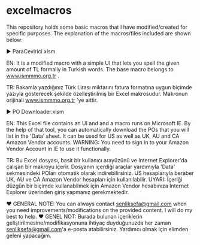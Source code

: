 # excelmacros
This repository holds some basic macros that I have modified/created for specific purposes. The explanation of the macros/files included are shown below: 

► ParaCevirici.xlsm

  EN: It is a modified macro with a simple UI that lets you spell the given amount of TL formally in Turkish words. The base macro belongs to www.ismmmo.org.tr .

  TR: Rakamla yazdığınız Türk Lirası miktarını fatura formatına uygun biçimde yazıyla gösterecek şekilde özelleştirilmiş bir Excel makrosudur. Makronun orijinali www.ismmmo.org.tr 'ye aittir.

► PO Downloader.xlsm

  EN: This Excel file contains an UI and and a macro runs on Microsoft IE. By the help of that tool, you can automatically download the POs that you will list in the 'Data' sheet. It can be used for US as well as UK, AU and CA Amazon Vendor accounts. WARNING: You need to sign in to your Amazon Vendor Account in IE to use it functionally.
  
  TR: Bu Excel dosyası, basit bir kullanıcı arayüzünü ve Internet Explorer'da çalışan bir makroyu içerir. Dosyanın içerdiği araçlar yardımıyla 'Data' sekmesindeki POları otomatik olarak indirebilirsiniz. US hesaplarıyla beraber UK, AU ve CA Amazon Vendor hesapları için kullanılabilir. UYARI: İçeriği düzgün bir biçimde kullanabilmek için Amazon Vendor hesabınıza Internet Explorer üzerinden giriş yapmanız gerekmektedir.
  
♥ GENERAL NOTE: You can always contact senliksefa@gmail.com when you need improvements/modifications on the provided content. I will do my best to help.
♥ GENEL NOT: Burada bulunan içeriklerin geliştirilmesine/modifikasyonuna ihtiyaç duyduğunuzda her zaman senliksefa@gmail.com'a e-posta atabilirsiniz. Yardımcı olmak için elimden geleni yapacağım.
